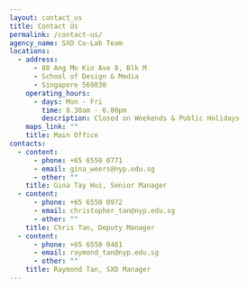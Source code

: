 ```yaml
---
layout: contact_us
title: Contact Us
permalink: /contact-us/
agency_name: SXD Co-Lab Team
locations:
  - address:
      - 80 Ang Mo Kio Ave 8, Blk M
      - School of Design & Media
      - Singapore 569830
    operating_hours:
      - days: Mon - Fri
        time: 8.30am - 6.00pm
        description: Closed on Weekends & Public Holidays
    maps_link: ""
    title: Main Office
contacts:
  - content:
      - phone: +65 6550 0771
      - email: gina_weers@nyp.edu.sg
      - other: ""
    title: Gina Tay Hui, Senior Manager
  - content:
      - phone: +65 6550 0972
      - email: christopher_tan@nyp.edu.sg
      - other: ""
    title: Chris Tan, Deputy Manager
  - content:
      - phone: +65 6550 0461
      - email: raymond_tan@nyp.edu.sg
      - other: ""
    title: Raymond Tan, SXD Manager
---
```

